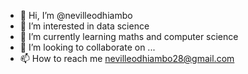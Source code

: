 - 👋 Hi, I’m @nevilleodhiambo
- 👀 I’m interested in data science
- 🌱 I’m currently learning maths and computer science
- 💞️ I’m looking to collaborate on ...
- 📫 How to reach me nevilleodhiambo28@gmail.com

<!---
nevilleodhiambo/nevilleodhiambo is a ✨ special ✨ repository because its `README.md` (this file) appears on your GitHub profile.
You can click the Preview link to take a look at your changes.
--->
